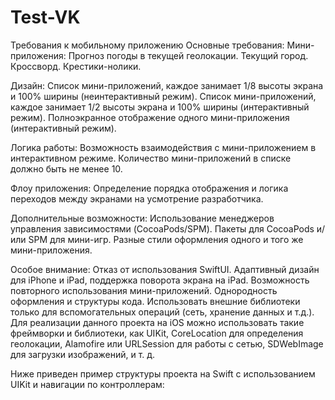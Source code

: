# Test-VK
Требования к мобильному приложению
Основные требования:
Мини-приложения:
Прогноз погоды в текущей геолокации.
Текущий город.
Кроссворд.
Крестики-нолики.

Дизайн:
Список мини-приложений, каждое занимает 1/8 высоты экрана и 100% ширины (неинтерактивный режим).
Список мини-приложений, каждое занимает 1/2 высоты экрана и 100% ширины (интерактивный режим).
Полноэкранное отображение одного мини-приложения (интерактивный режим).

Логика работы:
Возможность взаимодействия с мини-приложением в интерактивном режиме.
Количество мини-приложений в списке должно быть не менее 10.

Флоу приложения:
Определение порядка отображения и логика переходов между экранами на усмотрение разработчика.

Дополнительные возможности:
Использование менеджеров управления зависимостями (CocoaPods/SPM).
Пакеты для CocoaPods и/или SPM для мини-игр.
Разные стили оформления одного и того же мини-приложения.

Особое внимание:
Отказ от использования SwiftUI.
Адаптивный дизайн для iPhone и iPad, поддержка поворота экрана на iPad.
Возможность повторного использования мини-приложений.
Однородность оформления и структуры кода.
Использовать внешние библиотеки только для вспомогательных операций (сеть, хранение данных и т.д.).
Для реализации данного проекта на iOS можно использовать такие фреймворки и библиотеки, как UIKit, CoreLocation для определения геолокации, Alamofire или URLSession для работы с сетью, SDWebImage для загрузки изображений, и т. д.

Ниже приведен пример структуры проекта на Swift с использованием UIKit и навигации по контроллерам:
